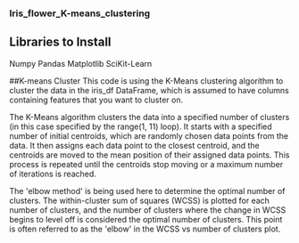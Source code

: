 ### Iris_flower_K-means_clustering

## Libraries to Install
Numpy
Pandas
Matplotlib
SciKit-Learn


##K-means Cluster
This code is using the K-Means clustering algorithm to cluster the data in the iris_df DataFrame, which is assumed to have columns containing features that you want to cluster on.

The K-Means algorithm clusters the data into a specified number of clusters (in this case specified by the range(1, 11) loop). It starts with a specified number of initial centroids, which are randomly chosen data points from the data. It then assigns each data point to the closest centroid, and the centroids are moved to the mean position of their assigned data points. This process is repeated until the centroids stop moving or a maximum number of iterations is reached.

The 'elbow method' is being used here to determine the optimal number of clusters. The within-cluster sum of squares (WCSS) is plotted for each number of clusters, and the number of clusters where the change in WCSS begins to level off is considered the optimal number of clusters. This point is often referred to as the 'elbow' in the WCSS vs number of clusters plot.


